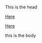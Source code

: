 
<html>

<head>
 
 This is the head
 
 </head>
 

 
 <Body>
 
 <a href=https://github.com/ESaparito/esaparito/edit/master/README.md>Here</a>

 <a href=https://www.google.com>Here</a>
 
 this is the body
 
 </body>
 
 </html>
